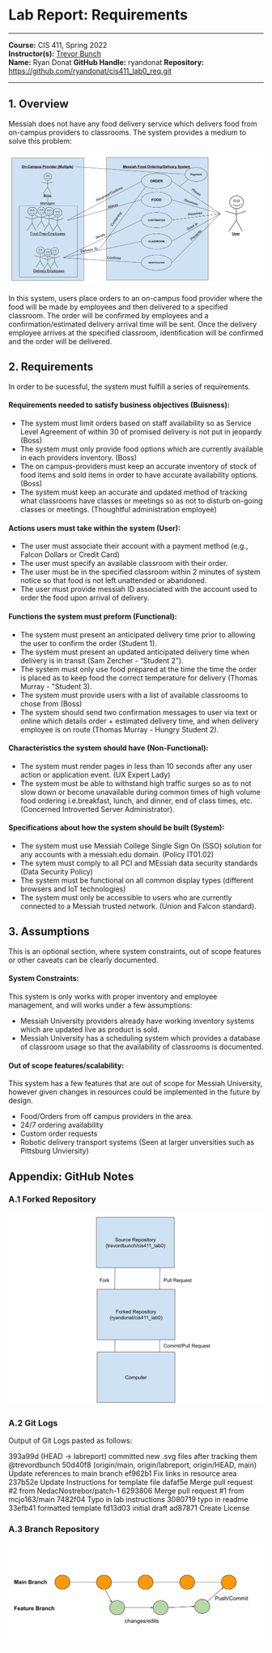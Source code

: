 # Lab Report: Requirements
___
**Course:** CIS 411, Spring 2022  
**Instructor(s):** [Trevor Bunch](https://github.com/trevordbunch)  
**Name:** Ryan Donat
**GitHub Handle:** ryandonat 
**Repository:** https://github.com/ryandonat/cis411_lab0_req.git 
___

## 1. Overview

Messiah does not have any food delivery service which delivers food from on-campus providers to classrooms. The system provides a medium to solve this problem:

![Use Case Diagram](/assets/Overview_Diagram.svg)  

In this system, users place orders to an on-campus food provider where the food will be made by employees and then delivered to a specified classroom. The order will be confirmed by employees and a confirmation/estimated delivery arrival time will be sent. Once the delivery employee arrives at the specified classroom, identification will be confirmed and the order will be delivered.


## 2. Requirements

In order to be sucessful, the system must fulfill a series of requirements. 

#### Requirements needed to satisfy business objectives (Buisness):
*   The system must limit orders based on staff availability so as Service Level Agreement of within 30 of promised delivery is not put in jeopardy (Boss)
*   The system must only provide food options which are currently available in each providers inventory. (Boss)
*   The on campus-providers must keep an accurate inventory of stock of food items and sold items in order to have accurate availability options. (Boss)
*   The system must keep an accurate and updated method of tracking what classrooms have classes or meetings so as not to disturb on-going classes or meetings.     (Thoughtful administration employee)

#### Actions users must take within the system (User):
*   The user must associate their account with a payment method (e.g., Falcon Dollars or Credit Card) 
*   The user must specify an available classroom with their order.
*   The user must be in the specified classroom within 2 minutes of system notice so that food is not left unattended or abandoned. 
*   The user must provide messiah ID associated with the account used to order the food upon arrival of delivery.

#### Functions the system must preform (Functional):
*   The system must present an anticipated delivery time prior to allowing the user to confirm the order (Student 1).
*   The system must present an updated anticipated delivery time when delivery is in transit (Sam Zercher - “Student 2”).
*   The system must only use food prepared at the time the time the order is placed as to keep food the correct temperature for delivery (Thomas Murray - "Student 3).
*   The system must provide users with a list of available classrooms to chose from (Boss)
*   The system should send two confirmation messages to user via text or online which details order + estimated delivery time, and when delivery employee is on route (Thomas Murray - Hungry Student 2).

#### Characteristics the system should have (Non-Functional):
*   The system must render pages in less than 10 seconds after any user action or application event. (UX Expert Lady)
*   The system must be able to withstand high traffic surges so as to not slow down or become unavailable during common times of high volume food ordering i.e.breakfast, lunch, and dinner, end of class times, etc. (Concerned Introverted Server Administrator).

#### Specifications about how the system should be built (System): 
*   The system must use Messiah College Single Sign On (SSO) solution for any accounts with a messiah.edu domain. (Policy IT01.02)
*   The sytem must comply to all PCI and MEssiah data security standards (Data Security Policy)
*   The system must be functional on all common display types (different browsers and IoT technologies)
*   The system must only be accessible to users who are currently connected to a Messiah trusted network. (Union and Falcon standard).


## 3. Assumptions
This is an optional section, where system constraints, out of scope features or other caveats can be clearly documented.  

#### System Constraints:
This system is only works with proper inventory and employee management, and will works under a few assumptions:
*   Messiah University providers already have working inventory systems which are updated live as product is sold.
*   Messiah University has a scheduling system which provides a database of classroom usage so that the availability of classrooms is documented.

#### Out of scope features/scalability:
This system has a few features that are out of scope for Messiah University, however given changes in resources could be implemented in the future by design.
*   Food/Orders from off campus providers in the area.
*   24/7 ordering availability
*   Custom order requests
*   Robotic delivery transport systems (Seen at larger unversities such as Pittsburg Unviersity)

## Appendix: GitHub Notes

### A.1 Forked Repository
  
![Use Case Diagram](/assets/Source_Repository_Relationship.svg)  

### A.2 Git Logs
Output of Git Logs pasted as follows:

393a99d (HEAD -> labreport) committed new .svg files after tracking them @trevordbunch
50d40f8 (origin/main, origin/labreport, origin/HEAD, main) Update references to main branch
ef962b1 Fix links in resource area
237b52e Update Instructions for template file
dafaf5e Merge pull request #2 from NedacNostrebor/patch-1
6293806 Merge pull request #1 from mcjo163/main
7482f04 Typo in lab instructions
3080719 typo in readme
33efb41 formatted template
fd13d03 initial draft
ad87871 Create License

### A.3 Branch Repository

![Use Case Diagram](/assets/Feature_Branch.svg)  
